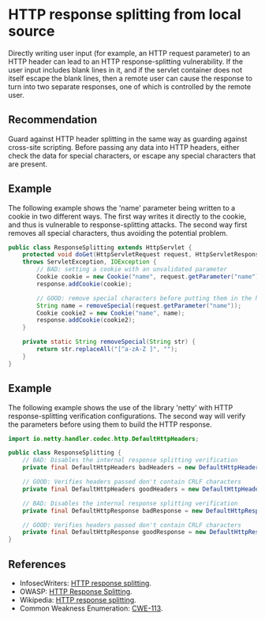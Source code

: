 # HTTP response splitting from local source
Directly writing user input (for example, an HTTP request parameter) to an HTTP header can lead to an HTTP response-splitting vulnerability. If the user input includes blank lines in it, and if the servlet container does not itself escape the blank lines, then a remote user can cause the response to turn into two separate responses, one of which is controlled by the remote user.


## Recommendation
Guard against HTTP header splitting in the same way as guarding against cross-site scripting. Before passing any data into HTTP headers, either check the data for special characters, or escape any special characters that are present.


## Example
The following example shows the 'name' parameter being written to a cookie in two different ways. The first way writes it directly to the cookie, and thus is vulnerable to response-splitting attacks. The second way first removes all special characters, thus avoiding the potential problem.


```java
public class ResponseSplitting extends HttpServlet {
	protected void doGet(HttpServletRequest request, HttpServletResponse response)
	throws ServletException, IOException {
		// BAD: setting a cookie with an unvalidated parameter
		Cookie cookie = new Cookie("name", request.getParameter("name"));
		response.addCookie(cookie);

		// GOOD: remove special characters before putting them in the header
		String name = removeSpecial(request.getParameter("name"));
		Cookie cookie2 = new Cookie("name", name);
		response.addCookie(cookie2);
	}

	private static String removeSpecial(String str) {
		return str.replaceAll("[^a-zA-Z ]", "");
	}
}

```

## Example
The following example shows the use of the library 'netty' with HTTP response-splitting verification configurations. The second way will verify the parameters before using them to build the HTTP response.


```java
import io.netty.handler.codec.http.DefaultHttpHeaders;

public class ResponseSplitting {
    // BAD: Disables the internal response splitting verification
    private final DefaultHttpHeaders badHeaders = new DefaultHttpHeaders(false);

    // GOOD: Verifies headers passed don't contain CRLF characters
    private final DefaultHttpHeaders goodHeaders = new DefaultHttpHeaders();

    // BAD: Disables the internal response splitting verification
    private final DefaultHttpResponse badResponse = new DefaultHttpResponse(version, httpResponseStatus, false);

    // GOOD: Verifies headers passed don't contain CRLF characters
    private final DefaultHttpResponse goodResponse = new DefaultHttpResponse(version, httpResponseStatus);
}

```

## References
* InfosecWriters: [HTTP response splitting](http://www.infosecwriters.com/Papers/DCrab_HTTP_Response.pdf).
* OWASP: [HTTP Response Splitting](https://www.owasp.org/index.php/HTTP_Response_Splitting).
* Wikipedia: [HTTP response splitting](http://en.wikipedia.org/wiki/HTTP_response_splitting).
* Common Weakness Enumeration: [CWE-113](https://cwe.mitre.org/data/definitions/113.html).
